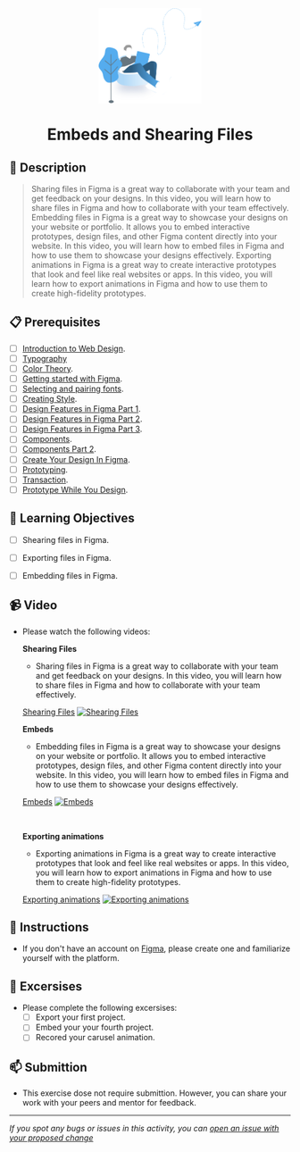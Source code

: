<div align="center">
    <img src="../images/send-large-files.svg" alt="Logo" height="170" align="center">
    <h1 align="center">Embeds and Shearing Files</h1>
</div>

## 📝 Description
> Sharing files in Figma is a great way to collaborate with your team and get feedback on your designs. In this video, you will learn how to share files in Figma and how to collaborate with your team effectively. Embedding files in Figma is a great way to showcase your designs on your website or portfolio. It allows you to embed interactive prototypes, design files, and other Figma content directly into your website. In this video, you will learn how to embed files in Figma and how to use them to showcase your designs effectively. Exporting animations in Figma is a great way to create interactive prototypes that look and feel like real websites or apps. In this video, you will learn how to export animations in Figma and how to use them to create high-fidelity prototypes.

## 📋 Prerequisites
- [ ] [Introduction to Web Design](./web-design/01_web-design-concepts.md).
- [ ] [Typography](./02_typography.md)
- [ ] [Color Theory](./web-design/04_color_theory.md).
- [ ] [Getting started with Figma](./web-design/03_getting_started_with_Figma.md).
- [ ] [Selecting and pairing fonts](./web-design/05_fonts_and_colors.md).
- [ ] [Creating Style](./web-design/06_Figma_styling.md).
- [ ] [Design Features in Figma Part 1](./web-design/08_design_features_in_figma_part_1.md).
- [ ] [Design Features in Figma Part 2](./web-design/09_design_features_in_figma_part_2.md).
- [ ] [Design Features in Figma Part 3](./web-design/10_design_features_in_figma_part_3.md).
- [ ] [Components](./web-design/12_Create_Your_Design_In_Figma_part_1.md).
- [ ] [Components Part 2](./web-design/13_Create_Your_Design_In_Figma_part_2.md).
- [ ] [Create Your Design In Figma](./web-design/15_Create_Your_Design_In_Figma_part_3.md).
- [ ] [Prototyping](./web-design/16_prototyping_part_1.md).
- [ ] [Transaction](./web-design/17_prototyping_part_2.md).
- [ ] [Prototype While You Design](./web-design/19_prototyping_part_3.md).

## 🎯 Learning Objectives
- [ ] Shearing files in Figma.
- [ ] Exporting files in Figma.
- [ ] Embedding files in Figma.


## 📹 Video

- Please watch the following videos:
   <br>

    **Shearing Files**
    - Sharing files in Figma is a great way to collaborate with your team and get feedback on your designs. In this video, you will learn how to share files in Figma and how to collaborate with your team effectively.

    <a href="https://www.youtube.com/watch?v=c5HS6smhq2E&list=PLXDU_eVOJTx7aqRW3Skp1aRT9ktC3ctqA&index=8" target="_blank">Shearing Files</a>
    [![Shearing Files](https://img.youtube.com/vi/c5HS6smhq2E/0.jpg)](https://www.youtube.com/watch?v=c5HS6smhq2E&list=PLXDU_eVOJTx7aqRW3Skp1aRT9ktC3ctqA&index=8)
    <br>

    **Embeds**
    - Embedding files in Figma is a great way to showcase your designs on your website or portfolio. It allows you to embed interactive prototypes, design files, and other Figma content directly into your website. In this video, you will learn how to embed files in Figma and how to use them to showcase your designs effectively.

    <a href="https://www.youtube.com/watch?v=3afL2O3hvhc&list=PLXDU_eVOJTx7aqRW3Skp1aRT9ktC3ctqA&index=9" target="_blank">Embeds</a>
    [![Embeds](https://img.youtube.com/vi/3afL2O3hvhc/0.jpg)](https://www.youtube.com/watch?v=3afL2O3hvhc&list=PLXDU_eVOJTx7aqRW3Skp1aRT9ktC3ctqA&index=9)

    <br>

    **Exporting animations**
    - Exporting animations in Figma is a great way to create interactive prototypes that look and feel like real websites or apps. In this video, you will learn how to export animations in Figma and how to use them to create high-fidelity prototypes. 

    <a href="https://www.youtube.com/watch?v=mtmYqqbpUVs" target="_blank">Exporting animations</a>
    [![Exporting animations](https://img.youtube.com/vi/mtmYqqbpUVs/0.jpg)](https://www.youtube.com/watch?v=mtmYqqbpUVs)

## 🔧 Instructions
- If you don't have an account on [Figma](https://www.figma.com/), please create one and familiarize yourself with the platform.
## 🚀 Excersises
- Please complete the following excersises:
    - [ ] Export your first project.
    - [ ] Embed your your fourth project.
    - [ ] Recored your carusel animation.

## 📫 Submittion
- This exercise dose not require submittion. However, you can share your work with your peers and mentor for feedback.

------

_If you spot any bugs or issues in this activity, you can [open an issue with your proposed change](https://github.com/Kick-StartDev/web-development-basic-curriculum/issues/new)_